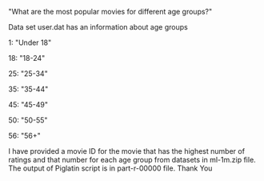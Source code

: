 "What are the most popular movies for different age groups?"

Data set user.dat has an information about age groups

1: "Under 18"

18: "18-24"

25: "25-34"

35: "35-44"

45: "45-49"

50: "50-55"

56: "56+"

I have provided a movie ID for the movie that has the highest number of ratings and that number for 
each age group from datasets in ml-1m.zip file. The output of Piglatin script is in part-r-00000 file.
Thank You
